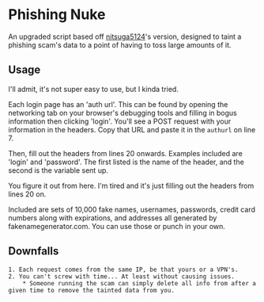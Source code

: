 # Phishing Nuke
 
An upgraded script based off [nitsuga5124](https://gitlab.com/nitsuga5124)'s version, designed to taint a phishing scam's data to a point of having to toss large amounts of it.

## Usage
I'll admit, it's not super easy to use, but I kinda tried. 

Each login page has an 'auth url'. This can be found by opening the networking tab on your browser's debugging tools and filling in bogus information then clicking 'login'. You'll see a POST request with your information in the headers. Copy that URL and paste it in the `authurl` on line 7.

Then, fill out the headers from lines 20 onwards. Examples included are 'login' and 'password'. The first listed is the name of the header, and the second is the variable sent up. 

You figure it out from here. I'm tired and it's just filling out the headers from lines 20 on. 

Included are sets of 10,000 fake names, usernames, passwords, credit card numbers along with expirations, and addresses all generated by fakenamegenerator.com. You can use those or punch in your own. 

## Downfalls
    1. Each request comes from the same IP, be that yours or a VPN's.
    2. You can't screw with time... At least without causing issues.
        * Someone running the scam can simply delete all info from after a given time to remove the tainted data from you. 
